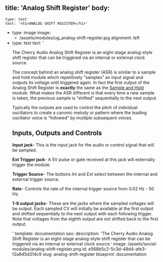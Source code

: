 title: 'Analog Shift Register'
body:
  -
    type: text
    text: '<h1>ANALOG SHIFT REGISTER</h1>'
  -
    type: image
    image:
      - /assets/modules/ug_analog-shift-register.jpg
    alignment: left
  -
    type: text
    text: '<p>The Cherry Audio Analog Shift Register is an eight-stage analog-style shift register that can be triggered via an internal or external clock source.<br></p><p>The concept behind an analog shift register (ASR) is similar to a sample and hold module which repetitively “samples” an input signal and outputs its voltage until triggered again. In fact the first output of the Analog Shift Register is <strong>exactly</strong>&nbsp;the same as the <a href="/cherry-audio/modules/sample-and-hold">Sample and Hold</a> module. What makes the ASR different is that every time a new sample is taken, the previous sample is “shifted” sequentially to the next output.</p><p>Typically the outputs are used to control the pitch of individual oscillators to create a canonic melody or pattern where the leading oscillator voice is “followed” by multiple subsequent voices.</p><h2>Inputs, Outputs and Controls</h2><p><strong>Input jack</strong>- This is the input jack for the audio or control signal that will be sampled.</p><p><strong>Ext Trigger jack</strong>- A 5V pulse or gate received at this jack will externally trigger the module.</p><p><strong>Trigger Source</strong>- The buttons <em>Int</em>&nbsp;and <em>Ext</em>&nbsp;select between the internal and external trigger source.</p><p><strong>Rate</strong>- Controls the rate of the internal trigger source from 0.02 Hz - 50 Hz.</p><p><strong>1-8 output jacks</strong>- These are the jacks where the sampled voltages will be output. Each sampled CV will initially be available at the first output and shifted sequentially to the next output with each following trigger. Note that voltages from the eighth output are not shifted back to the first output.</p>'
template: documentation
seo:
  description: 'The Cherry Audio Analog Shift Register is an eight-stage analog-style shift register that can be triggered via an internal or external clock source.'
  image: /assets/social-modules/analog-shift-register.png
id: e568b5c2-5c3d-48d4-afe3-f2a845d314c9
slug: analog-shift-register
blueprint: documentation
